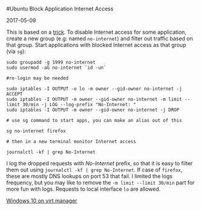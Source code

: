 #Ubuntu Block Application Internet Access

2017-05-09

<!--- tags: linux -->

This is based on a [trick](https://ubuntuforums.org/archive/index.php/t-1188099.html). To disable Internet access for some application, create a new group (e.g: named `no-internet`) and filter out traffic based on that group. Start applications with blocked Internet access as that group (via `sg`):

```
sudo groupadd -g 1999 no-internet
sudo usermod -aG no-internet `id -un`

#re-login may be needed

sudo iptables -I OUTPUT -o lo -m owner --gid-owner no-internet -j ACCEPT
sudo iptables -I OUTPUT -m owner --gid-owner no-internet -m limit --limit 30/min -j LOG --log-prefix "No-Internet: "
sudo iptables -I OUTPUT -m owner --gid-owner no-internet -j DROP

# use sg command to start apps, you can make an alias out of this

sg no-internet firefox

# then in a new terminal monitor Internet access

journalctl -kf | grep No-Internet
```

I log the dropped requests with *No-Internet* prefix, so that it is easy to filter them out using `journalctl -kf | grep No-Internet`. If case of `firefox`, these are mostly DNS lookups on port 53 that fail. I limited the logs frequency, but you may like to remove the `-m limit --limit 30/min` part for more fun with logs. Requests to local interface `lo` are allowed.

<ins class='nfooter'><a rel='next' id='fnext' href='#blog/2017/2017-05-07-Windows-10-on-virt-manager.md'>Windows 10 on virt manager</a></ins>
